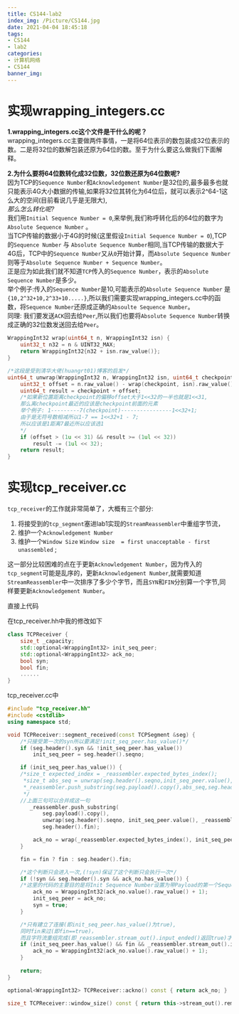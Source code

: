 ```yaml
---
title: CS144-lab2
index_img: /Picture/CS144.jpg
date: 2021-04-04 18:45:18
tags:
- CS144
- lab2
categories:
- 计算机网络
- CS144
banner_img:
---
```


# 实现wrapping_integers.cc

**1.wrapping_integers.cc这个文件是干什么的呢？**<br>
wrapping_integers.cc主要做两件事情，一是将64位表示的数包装成32位表示的数。二是将32位的数解包装还原为64位的数。至于为什么要这么做我们下面解释。<br>

**2.为什么要将64位数转化成32位数，32位数还原为64位数呢?**<br>
因为TCP的`Sequence Number`和`Acknowledgement Number`是32位的,最多最多也就只能表示4G大小数据的传输,如果将32位其转化为64位后，就可以表示2^64-1这么大的空间(目前看说几乎是无限大),<br>
*那么怎么转化呢?*<br>
我们用`Initial Sequence Number = 0`,来举例,我们称呼转化后的64位的数字为`Absolute Sequence Number` 。<br>
当TCP传输的数据小于4G的时候(这里假设`Initial Sequence Number = 0`),TCP的`Sequence Number` 与 `Absolute Sequence Number`相同,当TCP传输的数据大于4G后，TCP中的`Sequence Number`又从`0`开始计算，而`Absolute Sequence Number`则等于`Absolute Sequence Number + Sequence Number`。<br>
正是应为如此我们就不知道`TCP`传入的`Sequence Number`，表示的`Absolute Sequence Number`是多少。<br>
举个例子:传入的`Sequence Number`是10,可能表示的`Absolute Sequence Number` 是`{10,2^32+10,2^33+10.....}`,所以我们需要实现wrapping_integers.cc中的函数，将`Sequence Number`还原成正确的`Absoulte Sequence Number`。<br>
同理: 我们要发送`ACK`回去给`Peer`,所以我们也要将`Absolute Sequence Number`转换成正确的32位数发送回去给`Peer`。<br>

```C++
WrappingInt32 wrap(uint64_t n, WrappingInt32 isn) {
    uint32_t n32 = n & UINT32_MAX;
    return WrappingInt32{n32 + isn.raw_value()};
}

/*这段是受到清华大佬(huangrt01)博客的启发*/
uint64_t unwrap(WrappingInt32 n, WrappingInt32 isn, uint64_t checkpoint) {
    uint32_t offset = n.raw_value() - wrap(checkpoint, isn).raw_value();
    uint64_t result = checkpoint + offset;
    /*如果新位置距离checkpoint的偏移offset大于1<<32的一半也就是1<<31,
	那么离checkpoint最近的应该是checkpoint前面的元素
    举个例子: 1---------7(checkpoint)----------------1<<32+1;
    由于是无符号数相减所以1-7 == 1<<32+1 - 7;
    所以应该是1距离7最近所以应该选1 
    */
    if (offset > (1u << 31) && result >= (1ul << 32))
        result -= (1ul << 32);
    return result;
}
```

# 实现tcp_receiver.cc

`tcp_receiver`的工作就非常简单了，大概有三个部分:<br>
1. 将接受到的`tcp_segment`塞进lab1实现的`StreamReassembler`中重组字节流，
2. 维护一个`Acknowledgement Number`
3. 维护一个`Window Size` `Window size  = first unacceptable - first unassembled` ;

这一部分比较困难的点在于更新`Acknowledgement Number`，因为传入的`tcp_segment`可能是乱序的，更新`Acknowledgement Number`,就需要知道`StreamReassembler`中一次排序了多少个字节，而且`SYN`和`FIN`分别算一个字节,同样要更新`Acknowledgement Number`。<br>

直接上代码<br>

在tcp_receiver.hh中我的修改如下<br>
```C++
class TCPReceiver {
    size_t _capacity;
    std::optional<WrappingInt32> init_seq_peer;
    std::optional<WrappingInt32> ack_no;
    bool syn;
    bool fin;
	......
}
```

tcp_receiver.cc中<br>
```C++
#include "tcp_receiver.hh"
#include <cstdlib>
using namespace std;

void TCPReceiver::segment_received(const TCPSegment &seg) {
    /*只接受第一次的syn所以要满足!init_seq_peer.has_value()*/
    if (seg.header().syn && !init_seq_peer.has_value())
        init_seq_peer = seg.header().seqno;

    if (init_seq_peer.has_value()) {
	/*size_t expected_index = _reassembler.expected_bytes_index();
	 *size_t abs_seq = unwrap(seg.header().seqno,init_seq_peer.value(),expected_index);
	 *_reassembler.push_substring(seg.payload().copy(),abs_seq,seg.header().fin);
	 */
	//上面三句可以合并成这一句
       _reassembler.push_substring(
           seg.payload().copy(),
           unwrap(seg.header().seqno, init_seq_peer.value(), _reassembler.expected_bytes_index()),
           seg.header().fin);

        ack_no = wrap(_reassembler.expected_bytes_index(), init_seq_peer.value());
    }

    fin = fin ? fin : seg.header().fin;

    /*这个判断只会进入一次,(!syn)保证了这个判断只会执行一次*/
    if (!syn && seg.header().syn && ack_no.has_value()) {
	/*这里的代码的主要目的是将Init Sequence Number设置为带Payload的第一个Sequence Number*/
        ack_no = WrappingInt32(ack_no.value().raw_value() + 1);
        init_seq_peer = ack_no;
        syn = true;
    }

    /*只有建立了连接(即init_seq_peer.has_value()为true),
	同时fin来过(即fin==true)，
	而且字符流重组完成(即_reassembler.stream_out().input_ended()返回true)才能为ack_no+1*/
    if (init_seq_peer.has_value() && fin && _reassembler.stream_out().input_ended()) {
        ack_no = WrappingInt32(ack_no.value().raw_value() + 1);
    }
	
    return;
}

optional<WrappingInt32> TCPReceiver::ackno() const { return ack_no; }

size_t TCPReceiver::window_size() const { return this->stream_out().remaining_capacity(); }

```

